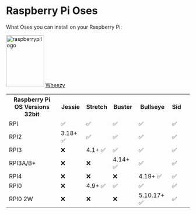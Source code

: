 <!DOCTYPE html>
<html>
<body>

<h1> Raspberry Pi Oses</h1>
<p>What Oses you can install on your Raspberry Pi:</p>

<img src="https://www.raspberrypi.org/app/uploads/2018/03/RPi-Logo-Reg-SCREEN.png" alt="raspberrypilogo" width="104" height="142">

<table style="width:100%">
  <tr>
    <th>Raspberry Pi OS Versions 32bit</th>
    <a href="google.com">Wheezy</a>
    <th>Jessie</th>
    <th>Stretch</th>
    <th>Buster</th>
    <th>Bullseye</th>
    <th>Sid</th>
  </tr>
  <tr>
    <td>RPI</td>
    <td>✅</td>
    <td>✅</td>
    <td>✅</td>
    <td>✅</td>
    <td>✅</td>
    <td></td>
  </tr>
  <tr>
    <td>RPI2</td>
    <td>3.18+ ✅</td>
    <td>✅</td>
    <td>✅</td>
    <td>✅</td>
    <td>✅</td>
  </tr>
  <tr>
    <td>RPI3</td>
    <td>❌</td>
    <td>4.1+ ✅</td>
    <td>✅</td>
    <td>✅</td>
    <td>✅</td>
  </tr>
  <tr>
    <td>RPI3A/B+</td>
    <td>❌</td>
    <td>❌</td>
    <td>4.14+ ✅</td>
    <td>✅</td>
    <td>✅</td>
  </tr>
  <tr>
    <td>RPI4</td>
    <td>❌</td>
    <td>❌</td>
    <td>❌</td>
    <td>4.19+ ✅</td>
    <td>✅</td>
  </tr>
<tr>
    <td>RPI0</td>
    <td>❌</td>
    <td>4.9+ ✅</td>
    <td>✅</td>
    <td>✅</td>
    <td>✅</td>
  </tr>
  <tr>
    <td>RPI0 2W</td>
    <td>❌</td>
    <td>❌</td>
    <td>❌</td>
    <td>5.10.17+ ✅</td>
    <td>✅</td>
  </tr>
</table>

</body>
</html>



